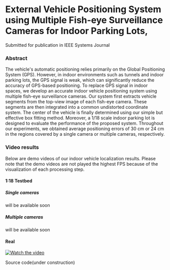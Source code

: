 # External Vehicle Positioning System using Multiple Fish-eye Surveillance Cameras for Indoor Parking Lots,
Submitted for publication in IEEE Systems Journal

### Abstract

The vehicle's automatic positioning relies primarily on the Global Positioning System (GPS). However, in indoor environments such as tunnels and indoor parking lots, the GPS signal is weak, which can significantly reduce the accuracy of GPS-based positioning. To replace GPS signal in indoor spaces, we develop an accurate indoor vehicle positioning system using multiple fish-eye surveillance cameras. Our system first extracts vehicle segments from the top-view image of each fish-eye camera. These segments are then integrated into a common undistorted coordinate system. The center of the vehicle is finally determined using our simple but effective box fitting method. Moreover, a 1/18 scale indoor parking lot is designed to evaluate the performance of the proposed system. Throughout our experiments, we obtained average positioning errors of 30 cm or 24 cm in the regions covered by a single camera or multiple cameras, respectively. 

### Video results 
Below are demo videos of our indoor vehicle localization results.
Please note that the demo videos are not played the highest FPS because of the visualization of each processing step.
#### 1:18 Testbed

##### Single cameras 
will be available soon

##### Multiple cameras
will be available soon

#### Real
[![Watch the video](https://img.youtube.com/vi/cxhGteBag0M/0.jpg)](https://youtu.be/cxhGteBag0M)


Source code(under construction)

